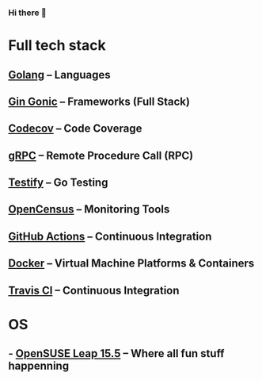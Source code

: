 ### Hi there 👋

# Full tech stack
  ## [Golang](http://golang.org/) – Languages
  ## [Gin Gonic](https://gin-gonic.com/) – Frameworks (Full Stack)
  ## [Codecov](https://codecov.io/) – Code Coverage
  ## [gRPC](https://grpc.io/) – Remote Procedure Call (RPC)  
  ## [Testify](https://github.com/stretchr/testify) – Go Testing
  ## [OpenCensus](https://opencensus.io/) – Monitoring Tools
  ## [GitHub Actions](https://github.com/features/actions) – Continuous Integration
  ## [Docker](https://www.docker.com/) – Virtual Machine Platforms & Containers
  ## [Travis CI](http://travis-ci.com/) – Continuous Integration  

# OS
  ## - [OpenSUSE Leap 15.5](http://www.opensuse.org/) – Where all fun stuff happenning
<!--
**shandanjay/shandanjay** is a ✨ _special_ ✨ repository because its `README.md` (this file) appears on your GitHub profile.

Here are some ideas to get you started:

- 🔭 I’m currently working on ...
- 🌱 I’m currently learning ...
- 👯 I’m looking to collaborate on ...
- 🤔 I’m looking for help with ...
- 💬 Ask me about ...
- 📫 How to reach me: ...
- 😄 Pronouns: ...
- ⚡ Fun fact: ...
-->






